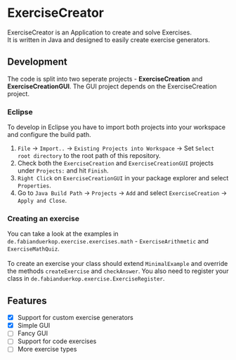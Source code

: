 # ExerciseCreator
ExerciseCreator is an Application to create and solve Exercises.\
It is written in Java and designed to easily create exercise generators.
## Development
The code is split into two seperate projects - **ExerciseCreation** and **ExerciseCreationGUI**. The GUI project depends on the ExerciseCreation project.
### Eclipse
To develop in Eclipse you have to import both projects into your workspace and configure the build path.
1. `File` -> `Import..` -> `Existing Projects into Workspace` -> Set `Select root directory` to the root path of this repository.
2. Check both the `ExerciseCreation` and `ExerciseCreationGUI` projects under `Projects:` and hit `Finish`.
3. `Right Click` on `ExerciseCreationGUI` in your package explorer and select `Properties`.
4. Go to `Java Build Path` -> `Projects` -> `Add` and select `ExerciseCreation` -> `Apply and Close`.

### Creating an exercise
You can take a look at the examples in `de.fabianduerkop.exercise.exercises.math` - `ExerciseArithmetic` and `ExerciseMathQuiz`. \
\
To create an exercise your class should extend `MinimalExample` and override the methods `createExercise` and `checkAnswer`. You also need to register your class in `de.fabianduerkop.exercise.ExerciseRegister`.

## Features
- [x] Support for custom exercise generators
- [x] Simple GUI
- [ ] Fancy GUI
- [ ] Support for code exercises
- [ ] More exercise types